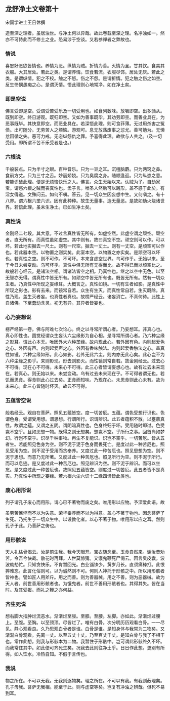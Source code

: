 ## 龙舒净土文卷第十

宋国学进士王日休撰

造至深之理者。虽居浊世。与净土何以异哉。故此卷载至深之理。名净浊如一。然亦不可恃此而不修土之业。恐易涉于空谈。又若参禅者之弊故也。

### 情说

喜怒好恶欲皆情也。养情为恶。纵情为贼。折情为善。灭情为圣。甘其饮。食美其衣服。大其居处。若此之类。是谓养情。饮食若流。衣服尽饰。居处无厌。若此之类。是谓纵情。犯之不校。触之不怒。伤之不怨。是谓折情。犯之触之伤之如空。反生怜悯愚痴之心。是谓灭情。悟此理则心地常净。如在净土矣。

### 即是空说

佛言受即是空。受谓受苦受乐及一切受用也。如食列数味。放箸即空。出多驺从。既到即空。终日游观。既归即空。又如为善事既毕。其劝劳即空。而善业具在。为恶事既毕。其快意即空。而恶业具在。若深悟此理。则可食菲薄。无过用杀害之冤债。出可随分。无劳苦人之烦恼。游观可。息无放荡废事之愆尤。善可勉为。无懒怠因循之失。恶可力戒。无恣纵怨仇之罪。予喜得此理。故欲与人共之。(及一切受用。即所谓不苦不乐受者是也。)

### 六根说

千般装点。只为半寸之眼。百种音乐。只为一豆之耳。沉檀脑麝。只为两窍之鼻。食前方丈。只为三寸之舌。妙丽娇娆。只为臭腐之身。随顺逢迎。只为纵恣之意。若能识破此理。便是无烦恼快乐之人。佛言。众生无始以来。认贼为子。自劫家宝。谓惑六根之贼而丧真性也。孟子言。唯圣人然后可以践形。盖不惑于此矣。有淫女得道。文殊问云。如何不嗔。答云。见一切众生因妄想中生。又何嗔之。有十八界。谓六根六垄六识。因有此种种。故生无量事。造无量恶。是故如劫火烧诸世界。若悟此理。虽未生净土。已如生净土矣。

### 真性说

金刚经二七段。其大意。不过言真性皆无所有。如虚空然。此虚空谓之顽空。顽空者。直无所有。而真性虽如虚空。其中则有。故曰真空不空。顽空则可以作。可以坏。若此地实掘去一尺土。则有一尺空。掘去一丈土。则有一丈空。是顽空可以作也。若此器本空。以物置之则实矣。此室本空。以物置之亦实矣。是顽空可以坏也。若真性之空。则不可作。不可坏。本来含虚空世界。乌可作乎。无始以来。至于今日未尝变动。乌可坏乎。真性中俱无所有无得而比。故不得已而以顽空比之。故般若心经云。是诸法空相。谓诸法皆空之相。乃真性也。继之以空中无色。以至无智亦无得。谓真性中皆无所有。如顽空中皆无所有也。既皆无所有。然有一切众生者。乃真性中所现之妄缘耳。大概言之。真性如镜。一切有生者如影。是真性中所现之影也。影有去来。而镜常自若。众生有生灭。而真性常自若。生灭既除。真性乃现。盖生灭者妄。也真性者真也。故楞严经云。诸妄消亡。不真何待。此性上自诸佛。下至蠢动含灵。初无有异。其异者皆妄也。

### 心乃妄想说

楞严经第一卷。佛与阿难七次论心。终之以寻常所谓心者。乃妄想耳。非真心也。真心即性也。圆觉经谓众生妄认六尘缘影为自心相。是寻常所谓心者。乃六种尘缘之影耳。谓此心本无。唯因外大六种垄缘。故内现此心。若外因有色。内则起爱色之心。外因有声。内则起爱声之心。外因有香味触法。内则起爱香触法之心。盖真性如镜。六种尘缘如形。此心如影。若外无此六尘。则内亦无此心矣。此心岂不为六种尘缘之影乎。来则影现。形去则影灭。而性镜则常自若。故金刚经云。过去心不可得。现在心不可得。未来心不可得。此三心者皆谓妄想心也。故有过去未来现在。若真心。则无始以来。未尝变动。乌有过去未来现在乎。不可得者谓无也。若饥而思食。得食则此心过去矣。正食而知味。乃现在心。未思食则此心未有。故为未来心。此三心皆随时坏灭。故云不可得。

### 五蕴皆空说

般若经云。观自在菩萨。照见五蕴皆空。度一切苦厄。五蕴。谓色受想行识也。色谓色身。受谓受用想。谓思想。行谓所行。识谓辨识。此五者蕴积不散。以壅蔽真性。故谓之蕴。又谓之五阴。谓阴暗真性也。色身终归于坏。受用随时即过。色受岂不空乎。且如思想一物。既得之则无想矣。想岂不空。乎所行之事。回首尚如梦幻。行岂不空乎。识尽千种事物。再生不复能识。识岂不空乎。一切苦厄。皆从五者生。若能照见色身为空。则不泥于泥于色身而畏死亡。是度过此一种苦厄也。照见受用为空。则不泥于受用而贪奉养。又度过此一种苦厄也。照见思想为空。则不泥于思想。而意乃无所著。又度过此一种苦厄也。照见所行为空。则不泥于所行。而可以息迹。是又度过此一种苦厄也。照见辨识为空。则不泥于辨识。而可以坐忘。是又度过此一种苦厄也。故照见五蕴皆空。则度过一切苦厄。此五者皆不是真实。乃真性中所现之妄缘。若六根六尘六识十二缘四谛皆此类也。

### 废心用形说

列子谓孔子废心而用形。谓心已不著物而废之矣。唯用形以应物。予深爱此语。故

虽劳苦憔悴而不以为失意。荣华奉养而不以为得意。盖心不著于物也。因念菩萨了生死。乃托生于一切众生中。以设教化者。以心不著于物。唯用形以应之耳。然则孔子于此。乃菩萨之俦也。

### 用形骸说

天人礼枯骨偈云。汝是前生我。我今天眼开。宝衣随念至。玉食自然来。谢汝昔劝苦。令吾今快哉。散花时再拜。人世莫惊猜。又饿鬼鞭死尸偈云。因言臭皮囊。波波劫劫忙。只知贪快乐。不肯暂回光。白业锱铢少。黄岁月长。直须痛棒打。此恨猝难忘。此言化俗则可。以为诚然则不可。何则人神托于形骸之中。所以用形骸者皆神也。譬如匠人用斧斤。用之而善。则为善器械。用之不善。则为恶器械。故为天人者。前世善用形骸者也。为饿鬼者。前世不善用形骸者也。其得其失。皆在当时。及其受报。而礼之鞭之亦何益。

### 齐生死说

想右脚大指肿烂流恶水。渐渐烂至胫。至膝。至腰。左脚。亦如此。渐渐烂过腰上。至腹。至胸。以至颈顶。尽皆烂了。唯有白骨。次分明历历观看白骨。一一尽见。静心观看良。久乃思观白骨者是谁。白骨是谁。是知身体与我常为二物矣。又渐渐白骨观看。先离一丈。以至五丈十丈。乃至百丈千丈。是知白骨与我了不相干也。常作此想。则我与形骸本为二物。我暂住于形骸中。岂可谓此形骸终久不坏。而我常住其中。如此便可齐死生矣。况我去此则往净土乎。日日作此想。更别有所得。如人饮水。冷热自知。不假于言传也。

### 我说

物之所在。不可以无我。无我则逐物矣。理之所在。不可以有我。有我则蔽理矣。孔子毋我。菩萨无我相。能至于此。则与虚空等矣。岂复有净浊之辨哉。但死不易到耳。